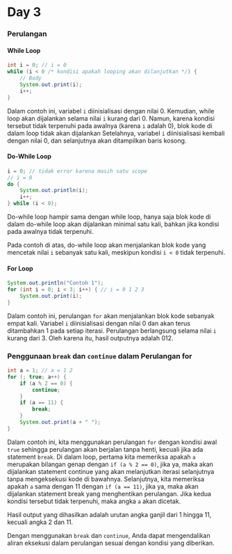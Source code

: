 # Day 3

### Perulangan

#### While Loop

```java
int i = 0; // i = 0
while (i < 0 /* kondisi apakah looping akan dilanjutkan */) {
    // Body
    System.out.print(i);
    i++;
}
```

Dalam contoh ini, variabel `i` diinisialisasi dengan nilai 0. Kemudian, while loop akan dijalankan selama nilai `i` kurang dari 0. Namun, karena kondisi tersebut tidak terpenuhi pada awalnya (karena `i` adalah 0), blok kode di dalam loop tidak akan dijalankan Setelahnya, variabel `i` diinisialisasi kembali dengan nilai 0, dan selanjutnya akan ditampilkan baris kosong.

#### Do-While Loop
```java
i = 0; // tidak error karena masih satu scope
// i = 0
do {
    System.out.println(i);
    i++;
} while (i < 0);

```

Do-while loop hampir sama dengan while loop, hanya saja blok kode di dalam do-while loop akan dijalankan minimal satu kali, bahkan jika kondisi pada awalnya tidak terpenuhi.

Pada contoh di atas, do-while loop akan menjalankan blok kode yang mencetak nilai `i` sebanyak satu kali, meskipun kondisi `i < 0` tidak terpenuhi.

#### For Loop

```java
System.out.println("Contoh 1");
for (int i = 0; i < 3; i++) { // i = 0 1 2 3
    System.out.print(i);
}

```

Dalam contoh ini, perulangan `for` akan menjalankan blok kode sebanyak empat kali. Variabel `i` diinisialisasi dengan nilai 0 dan akan terus ditambahkan 1 pada setiap iterasi. Perulangan berlangsung selama nilai `i` kurang dari 3. Oleh karena itu, hasil outputnya adalah 012.

### Penggunaan `break` dan `continue` dalam Perulangan for

```java
int a = 1; // a = 1 2
for (; true; a++) {
    if (a % 2 == 0) {
        continue;
    }
    if (a == 11) {
        break;
    }
    System.out.print(a + " ");
}

```
Dalam contoh ini, kita menggunakan perulangan `for` dengan kondisi awal `true` sehingga perulangan akan berjalan tanpa henti, kecuali jika ada statement `break`. Di dalam loop, pertama kita memeriksa apakah `a` merupakan bilangan genap dengan `if (a % 2 == 0)`, jika ya, maka akan dijalankan statement continue yang akan melanjutkan iterasi selanjutnya tanpa mengeksekusi kode di bawahnya. Selanjutnya, kita memeriksa apakah `a` sama dengan 11 dengan `if (a == 11)`, jika ya, maka akan dijalankan statement break yang menghentikan perulangan. Jika kedua kondisi tersebut tidak terpenuhi, maka angka `a` akan dicetak.

Hasil output yang dihasilkan adalah urutan angka ganjil dari 1 hingga 11, kecuali angka 2 dan 11.

Dengan menggunakan `break` dan `continue`, Anda dapat mengendalikan aliran eksekusi dalam perulangan sesuai dengan kondisi yang diberikan.